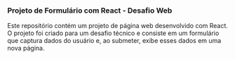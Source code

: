 ### Projeto de Formulário com React - Desafio Web
Este repositório contém um projeto de página web desenvolvido com React. O projeto foi criado para um desafio técnico e consiste em um formulário que captura dados do usuário e, ao submeter, exibe esses dados em uma nova página.
